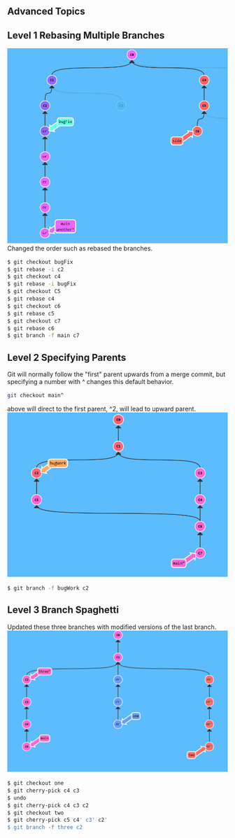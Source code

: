 ## Advanced Topics
## Level 1 Rebasing Multiple Branches
![alt text](image.png)
Changed the order such as rebased the branches.

```bash 
$ git checkout bugFix
$ git rebase -i c2
$ git checkout c4
$ git rebase -i bugFix
$ git checkout C5
$ git rebase c4
$ git checkout c6
$ git rebase c5
$ git checkout c7
$ git rebase c6
$ git branch -f main c7
```

## Level 2 Specifying Parents
Git will normally follow the "first" parent upwards from a merge commit, but specifying a number with ^ changes this default behavior.
```bash
git checkout main^
```
above will direct to the first parent, ^2, will lead to upward parent. 
![alt text](image-1.png)
```bash
$ git branch -f bugWork c2
```
## Level 3 Branch Spaghetti
Updated these three branches with modified versions of the last branch.
![alt text](image-2.png)
```bash
$ git checkout one
$ git cherry-pick c4 c3
$ undo
$ git cherry-pick c4 c3 c2
$ git checkout two
$ git cherry-pick c5 c4' c3' c2' 
$ git branch -f three c2
```